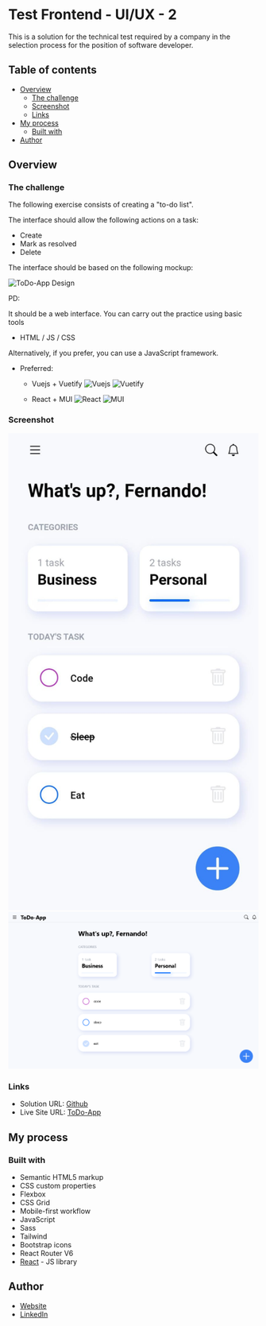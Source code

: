 # Test Frontend - UI/UX - 2

This is a solution for the technical test required by a company in the selection process for the position of software developer.

## Table of contents

- [Overview](#overview)
  - [The challenge](#the-challenge)
  - [Screenshot](#screenshot)
  - [Links](#links)
- [My process](#my-process)
  - [Built with](#built-with)
- [Author](#author)

## Overview

### The challenge

The following exercise consists of creating a "to-do list".

The interface should allow the following actions on a task:

- Create
- Mark as resolved
- Delete

The interface should be based on the following mockup:

![ToDo-App Design](https://dribbble.com/shots/14100356-ToDo-App-UI)

PD:

It should be a web interface.
You can carry out the practice using basic tools
- HTML / JS / CSS

Alternatively, if you prefer, you can use a JavaScript framework.
- Preferred:
    - Vuejs + Vuetify
    ![Vuejs](https://vuejs.org/)
    ![Vuetify](https://vuetifyjs.com/en/)

    - React + MUI
    ![React](https://reactjs.org/)
    ![MUI](https://mui.com/)


### Screenshot

![Mobile](./src/assets/screenshotToDo-AppMobile.jpeg)
![Desktop](./src/assets/screenshotToDo-AppDesktop.png)

### Links

- Solution URL: [Github](https://github.com/SFCC5555/test-frontend-ui-ux-2)
- Live Site URL: [ToDo-App](https://todo-app-sfcc.netlify.app/)

## My process

### Built with

- Semantic HTML5 markup
- CSS custom properties
- Flexbox
- CSS Grid
- Mobile-first workflow
- JavaScript
- Sass
- Tailwind
- Bootstrap icons
- React Router V6
- [React](https://reactjs.org/) - JS library

## Author

- [Website](https://sfcc5555.netlify.app/)
- [LinkedIn ](https://www.linkedin.com/in/fernando-carrasco-dev/)
